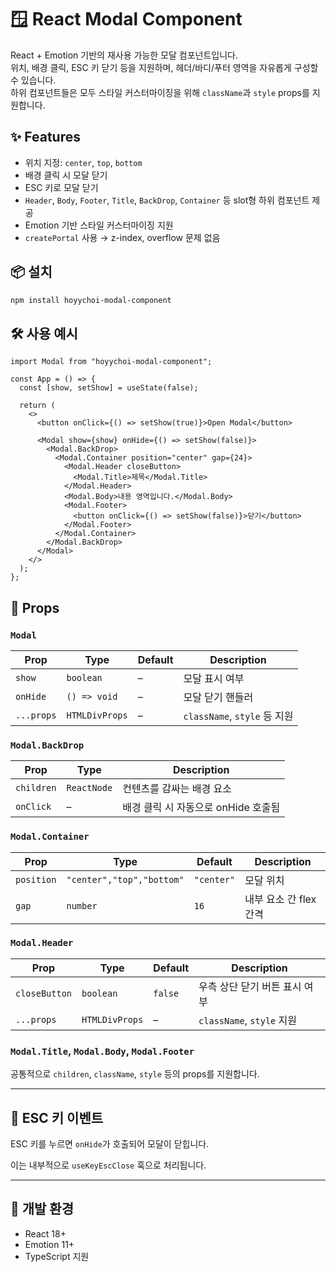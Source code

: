 # 🪟 React Modal Component

React + Emotion 기반의 재사용 가능한 모달 컴포넌트입니다.  
위치, 배경 클릭, ESC 키 닫기 등을 지원하며, 헤더/바디/푸터 영역을 자유롭게 구성할 수 있습니다.  
하위 컴포넌트들은 모두 스타일 커스터마이징을 위해 `className`과 `style` props를 지원합니다.

## ✨ Features

- 위치 지정: `center`, `top`, `bottom`
- 배경 클릭 시 모달 닫기
- ESC 키로 모달 닫기
- `Header`, `Body`, `Footer`, `Title`, `BackDrop`, `Container` 등 slot형 하위 컴포넌트 제공
- Emotion 기반 스타일 커스터마이징 지원
- `createPortal` 사용 → z-index, overflow 문제 없음

## 📦 설치

```bash
npm install hoyychoi-modal-component
```

## 🛠 사용 예시

```tsx
import Modal from "hoyychoi-modal-component";

const App = () => {
  const [show, setShow] = useState(false);

  return (
    <>
      <button onClick={() => setShow(true)}>Open Modal</button>

      <Modal show={show} onHide={() => setShow(false)}>
        <Modal.BackDrop>
          <Modal.Container position="center" gap={24}>
            <Modal.Header closeButton>
              <Modal.Title>제목</Modal.Title>
            </Modal.Header>
            <Modal.Body>내용 영역입니다.</Modal.Body>
            <Modal.Footer>
              <button onClick={() => setShow(false)}>닫기</button>
            </Modal.Footer>
          </Modal.Container>
        </Modal.BackDrop>
      </Modal>
    </>
  );
};
```

## 🧩 Props

### `Modal`

| Prop       | Type           | Default | Description                  |
| ---------- | -------------- | ------- | ---------------------------- |
| `show`     | `boolean`      | –       | 모달 표시 여부               |
| `onHide`   | `() => void`   | –       | 모달 닫기 핸들러             |
| `...props` | `HTMLDivProps` | –       | `className`, `style` 등 지원 |

### `Modal.BackDrop`

| Prop       | Type        | Description                         |
| ---------- | ----------- | ----------------------------------- |
| `children` | `ReactNode` | 컨텐츠를 감싸는 배경 요소           |
| `onClick`  | –           | 배경 클릭 시 자동으로 onHide 호출됨 |

### `Modal.Container`

| Prop       | Type                      | Default    | Description            |
| ---------- | ------------------------- | ---------- | ---------------------- |
| `position` | `"center","top","bottom"` | `"center"` | 모달 위치              |
| `gap`      | `number`                  | `16`       | 내부 요소 간 flex 간격 |

### `Modal.Header`

| Prop          | Type           | Default | Description                   |
| ------------- | -------------- | ------- | ----------------------------- |
| `closeButton` | `boolean`      | `false` | 우측 상단 닫기 버튼 표시 여부 |
| `...props`    | `HTMLDivProps` | –       | `className`, `style` 지원     |

### `Modal.Title`, `Modal.Body`, `Modal.Footer`

공통적으로 `children`, `className`, `style` 등의 props를 지원합니다.

---

## 🔐 ESC 키 이벤트

ESC 키를 누르면 `onHide`가 호출되어 모달이 닫힙니다.

이는 내부적으로 `useKeyEscClose` 훅으로 처리됩니다.

---

## 🧪 개발 환경

- React 18+
- Emotion 11+
- TypeScript 지원
